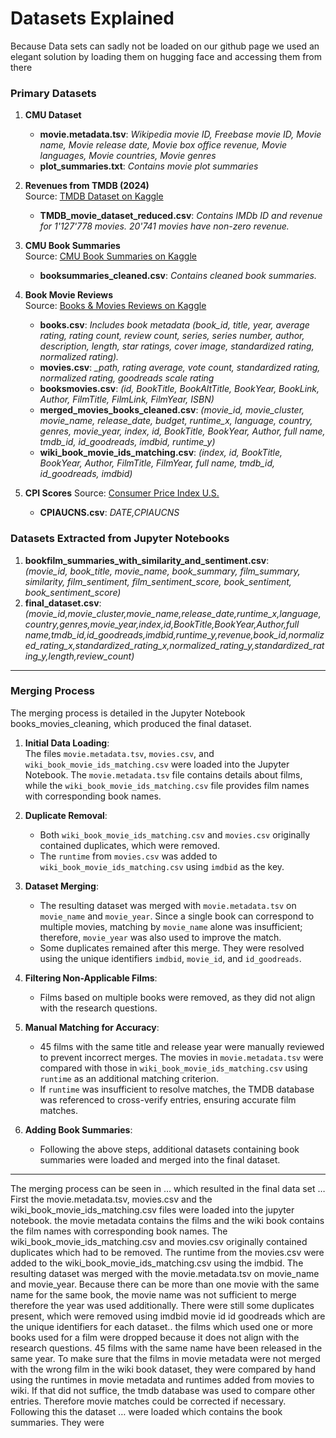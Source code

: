 # Datasets Explained
Because Data sets can sadly not be loaded on our github page we used an elegant solution by loading them on hugging face and accessing them from there 

### Primary Datasets

1. **CMU Dataset**
   - **movie.metadata.tsv**: *Wikipedia movie ID, Freebase movie ID, Movie name, Movie release date, Movie box office revenue, Movie languages, Movie countries, Movie genres*
   - **plot_summaries.txt**: *Contains movie plot summaries*

2. **Revenues from TMDB (2024)**  
   Source: [TMDB Dataset on Kaggle](https://www.kaggle.com/datasets/asaniczka/tmdb-movies-dataset-2023-930k-movies)
   - **TMDB_movie_dataset_reduced.csv**: *Contains IMDb ID and revenue for 1'127'778 movies. 20'741 movies have non-zero revenue.*

3. **CMU Book Summaries**  
   Source: [CMU Book Summaries on Kaggle](https://www.kaggle.com/datasets/ymaricar/cmu-book-summary-dataset)
   - **booksummaries_cleaned.csv**: *Contains cleaned book summaries.*

4. **Book Movie Reviews**  
   Source: [Books & Movies Reviews on Kaggle](https://www.kaggle.com/datasets/captaindylan/books-movies-reviews?resource=download)
   - **books.csv**: *Includes book metadata (book_id, title, year, average rating, rating count, review count, series, series number, author, description, length, star ratings, cover image, standardized rating, normalized rating).*
   - **movies.csv**: *_path, rating average, vote count, standardized rating, normalized rating, goodreads scale rating*
   - **booksmovies.csv**: *(id, BookTitle, BookAltTitle, BookYear, BookLink, Author, FilmTitle, FilmLink, FilmYear, ISBN)*
   - **merged_movies_books_cleaned.csv**: *(movie_id, movie_cluster, movie_name, release_date, budget, runtime_x, language, country, genres, movie_year, index, id, BookTitle, BookYear, Author, full name, tmdb_id, id_goodreads, imdbid, runtime_y)*
   - **wiki_book_movie_ids_matching.csv**: *(index, id, BookTitle, BookYear, Author, FilmTitle, FilmYear, full name, tmdb_id, id_goodreads, imdbid)*
  
5. **CPI Scores**
  Source: [Consumer Price Index U.S.](https://fred.stlouisfed.org/series/CPIAUCNS )
   - **CPIAUCNS.csv**: *DATE,CPIAUCNS*

### Datasets Extracted from Jupyter Notebooks

1. **bookfilm_summaries_with_similarity_and_sentiment.csv**:  
   *(movie_id, book_title, movie_name, book_summary, film_summary, similarity, film_sentiment, film_sentiment_score, book_sentiment, book_sentiment_score)*
2. **final_dataset.csv**:
   *(movie_id,movie_cluster,movie_name,release_date,runtime_x,language,country,genres,movie_year,index,id,BookTitle,BookYear,Author,full name,tmdb_id,id_goodreads,imdbid,runtime_y,revenue,book_id,normalized_rating_x,standardized_rating_x,normalized_rating_y,standardized_rating_y,length,review_count)*

---

### Merging Process

The merging process is detailed in the Jupyter Notebook books_movies_cleaning, which produced the final dataset.

1. **Initial Data Loading**:  
   The files `movie.metadata.tsv`, `movies.csv`, and `wiki_book_movie_ids_matching.csv` were loaded into the Jupyter Notebook. The `movie.metadata.tsv` file contains details about films, while the `wiki_book_movie_ids_matching.csv` file provides film names with corresponding book names.

2. **Duplicate Removal**:  
   - Both `wiki_book_movie_ids_matching.csv` and `movies.csv` originally contained duplicates, which were removed.
   - The `runtime` from `movies.csv` was added to `wiki_book_movie_ids_matching.csv` using `imdbid` as the key.

3. **Dataset Merging**:  
   - The resulting dataset was merged with `movie.metadata.tsv` on `movie_name` and `movie_year`. Since a single book can correspond to multiple movies, matching by `movie_name` alone was insufficient; therefore, `movie_year` was also used to improve the match.
   - Some duplicates remained after this merge. They were resolved using the unique identifiers `imdbid`, `movie_id`, and `id_goodreads`.

4. **Filtering Non-Applicable Films**:  
   - Films based on multiple books were removed, as they did not align with the research questions.

5. **Manual Matching for Accuracy**:  
   - 45 films with the same title and release year were manually reviewed to prevent incorrect merges. The movies in `movie.metadata.tsv` were compared with those in `wiki_book_movie_ids_matching.csv` using `runtime` as an additional matching criterion.
   - If `runtime` was insufficient to resolve matches, the TMDB database was referenced to cross-verify entries, ensuring accurate film matches.

6. **Adding Book Summaries**:  
   - Following the above steps, additional datasets containing book summaries were loaded and merged into the final dataset.


---

The merging process can be seen in … which resulted in the final data set … 
First the movie.metadata.tsv, movies.csv and the wiki_book_movie_ids_matching.csv files were loaded into the jupyter notebook. the movie metadata contains the films and the wiki book contains the film names with corresponding book names. 
The wiki_book_movie_ids_matching.csv and movies.csv originally contained duplicates which had to be removed. The runtime from the movies.csv were added to the wiki_book_movie_ids_matching.csv using the imdbid. 
The resulting dataset was merged with the movie.metadata.tsv on movie_name and movie_year. Because there can be more than one movie with the same name for the same book, the movie name was not sufficient to merge therefore the year was used additionally. 
There were still some duplicates present, which were removed using imdbid movie id id goodreads which are the unique identifiers for each dataset.. 
the films which used one or more books used for a film were dropped because it does not align with the research questions. 
45 films with the same name have been released in the same year. To make sure that the 
films in movie metadata were not merged with the wrong film in the wiki book dataset, they were compared by hand using the runtimes in movie metadata and runtimes added from movies to wiki. If that did not suffice, the tmdb database was used to compare other entries. Therefore movie matches could be corrected if necessary. 
Following this the dataset … were loaded which contains the book summaries. They were 




